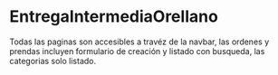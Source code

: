 # EntregaIntermediaOrellano
Todas las paginas son accesibles a travéz de la navbar, las ordenes y prendas incluyen formulario de creación y listado con busqueda, las categorias solo listado.
